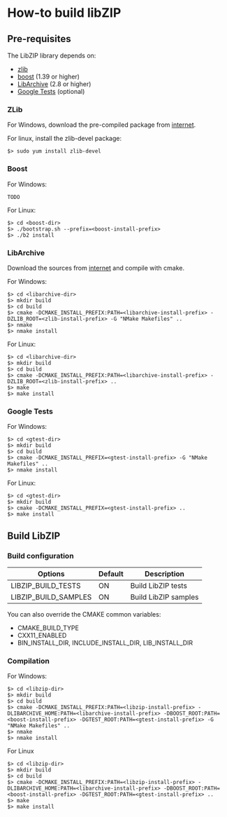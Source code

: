 # How-to build libZIP

## Pre-requisites
The LibZIP library depends on:
- [zlib](http://www.zlib.net/)
- [boost](http://www.boost.org) (1.39 or higher)
- [LibArchive](http://libarchive.org) (2.8 or higher)
- [Google Tests](https://github.com/google/googletest) (optional)

### ZLib
For Windows, download the pre-compiled package from [internet](http://www.zlib.net/).

For linux, install the zlib-devel package:
```
$> sudo yum install zlib-devel
```

### Boost

For Windows:
```
TODO
```

For Linux:
```
$> cd <boost-dir>
$> ./bootstrap.sh --prefix=<boost-install-prefix>
$> ./b2 install
```

### LibArchive
Download the sources from [internet](http://libarchive.org/downloads/) and compile with cmake.

For Windows:
```
$> cd <libarchive-dir>
$> mkdir build
$> cd build
$> cmake -DCMAKE_INSTALL_PREFIX:PATH=<libarchive-install-prefix> -DZLIB_ROOT=<zlib-install-prefix> -G "NMake Makefiles" ..
$> nmake
$> nmake install
```

For Linux:
```
$> cd <libarchive-dir>
$> mkdir build
$> cd build
$> cmake -DCMAKE_INSTALL_PREFIX:PATH=<libarchive-install-prefix> -DZLIB_ROOT=<zlib-install-prefix> ..
$> make
$> make install
```

### Google Tests

For Windows:
```
$> cd <gtest-dir>
$> mkdir build
$> cd build
$> cmake -DCMAKE_INSTALL_PREFIX=<gtest-install-prefix> -G "NMake Makefiles" ..
$> nmake install
```

For Linux:
```
$> cd <gtest-dir>
$> mkdir build
$> cmake -DCMAKE_INSTALL_PREFIX=<gtest-install-prefix> ..
$> make install
```

## Build LibZIP

### Build configuration

| Options | Default | Description |
| ------- | ------- | ----------- |
| LIBZIP_BUILD_TESTS | ON | Build LibZIP tests |
| LIBZIP_BUILD_SAMPLES | ON | Build LibZIP samples |

You can also override the CMAKE common variables:
- CMAKE_BUILD_TYPE
- CXX11_ENABLED
- BIN_INSTALL_DIR, INCLUDE_INSTALL_DIR, LIB_INSTALL_DIR

### Compilation
For Windows:
```
$> cd <libzip-dir>
$> mkdir build
$> cd build
$> cmake -DCMAKE_INSTALL_PREFIX:PATH=<libzip-install-prefix> -DLIBARCHIVE_HOME:PATH=<libarchive-install-prefix> -DBOOST_ROOT:PATH=<boost-install-prefix> -DGTEST_ROOT:PATH=<gtest-install-prefix> -G "NMake Makefiles" ..
$> nmake
$> nmake install
```

For Linux
```
$> cd <libzip-dir>
$> mkdir build
$> cd build
$> cmake -DCMAKE_INSTALL_PREFIX:PATH=<libzip-install-prefix> -DLIBARCHIVE_HOME:PATH=<libarchive-install-prefix> -DBOOST_ROOT:PATH=<boost-install-prefix> -DGTEST_ROOT:PATH=<gtest-install-prefix> ..
$> make
$> make install
```
